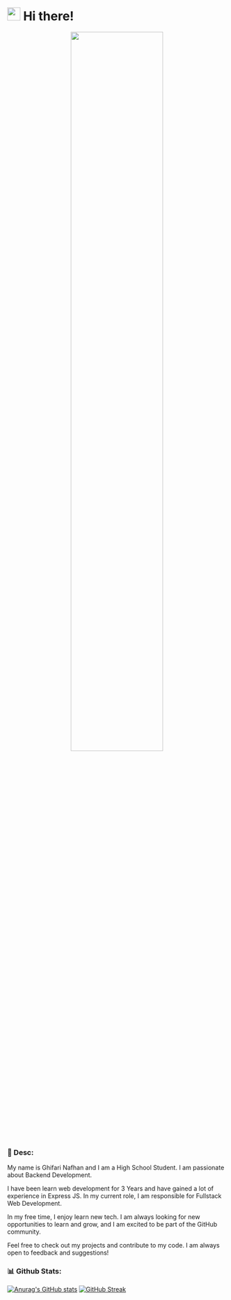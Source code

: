 <h1><img src="https://media.tenor.com/images/b617c36f9db276d3146e974b8ff64f4c/tenor.gif" width="30px"> Hi there!</h1>

<p align="center">
 <img width="65%" src="https://wallpaperaccess.com/full/4167709.gif">
</p>

### 📃 Desc:

My name is Ghifari Nafhan and I am a High School Student. I am passionate about Backend Development.

I have been learn web development for 3 Years and have gained a lot of experience in Express JS. In my current role, I am responsible for Fullstack Web Development.

In my free time, I enjoy learn new tech. I am always looking for new opportunities to learn and grow, and I am excited to be part of the GitHub community.

Feel free to check out my projects and contribute to my code. I am always open to feedback and suggestions!

### 📊 Github Stats:

[![Anurag's GitHub stats](https://github-readme-stats.vercel.app/api?username=gnafhan&theme=tokyonight)](https://github.com/anuraghazra/github-readme-stats)
[![GitHub Streak](https://github-readme-streak-stats.herokuapp.com?user=gnafhan&theme=tokyonight&date_format=M%20j%5B%2C%20Y%5D)](https://git.io/streak-stats)
